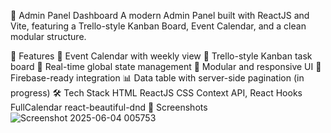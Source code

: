 🚀 Admin Panel Dashboard
A modern Admin Panel built with ReactJS and Vite, featuring a Trello-style Kanban Board, Event Calendar, and a clean modular structure.

📌 Features
📅 Event Calendar with weekly view
🧩 Trello-style Kanban task board
🔄 Real-time global state management
📁 Modular and responsive UI
🔐 Firebase-ready integration
📊 Data table with server-side pagination (in progress)
🛠️ Tech Stack
HTML
ReactJS
CSS
Context API, React Hooks
FullCalendar
react-beautiful-dnd
📸 Screenshots
![Screenshot 2025-06-04 005753](https://github.com/user-attachments/assets/efc33c10-b5a3-43ab-aacc-7df87a77b3e1)
